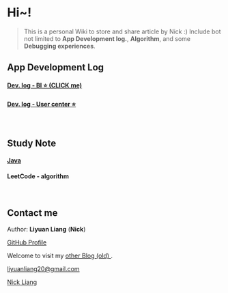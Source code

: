 # Hi~!

> This is a personal Wiki to store and share article by Nick :) Include bot not limited to **App Development log.**, **Algorithm**, and some **Debugging experiences**.



## <i class="fa-solid fa-terminal"></i> App Development Log
#### [<i class="fa-solid fa-cubes"></i> Dev. log - BI ⭐ (CLICK me)](/en/BI/README.md)

#### [<i class="fa-solid fa-address-book"></i> Dev. log - User center ⭐](/en/UserCenter/README.md)

<br/>

## <i class="fa-solid fa-pen"></i> Study Note
#### [<i class="fa-brands fa-java"></i> Java](/en/Java/README.md)

#### <i class="fa-solid fa-code"></i> LeetCode - algorithm


<br/>

## <i class="fa-solid fa-user-check"></i> Contact me

Author: **Liyuan Liang**  (**Nick**)

<i class="fa-brands fa-github"></i> [GitHub Profile <i class="fa-solid fa-up-right-from-square"></i>](https://github.com/becoze)

<i class="fa-solid fa-circle-user"></i> Welcome to visit my [other Blog (old) <i class="fa-solid fa-up-right-from-square"></i>](https://becoze.github.io/).

<i class="fa-solid fa-envelope"></i> liyuanliang20@gmail.com

<i class="fa-brands fa-linkedin"></i> [Nick Liang](https://www.linkedin.com/in/liyuan-liang/)